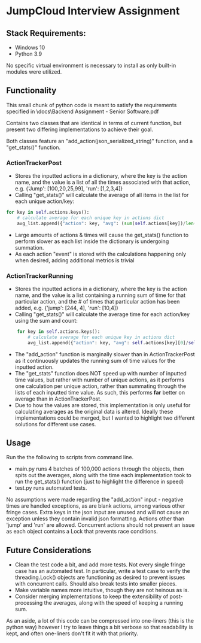 # JumpCloud Interview Assignment

## Stack Requirements:
- Windows 10
- Python 3.9

No specific virtual environment is necessary to install as only built-in modules were utilized.

## Functionality
This small chunk of python code is meant to satisfy the requirements specified
in \docs\Backend Assignment - Senior Software.pdf

Contains two classes that are identical in terms of current function, but present two differing
implementations to achieve their goal.

Both classes feature an "add_action(json_serialized_string)" function, and a "get_stats()" function.

### ActionTrackerPost
- Stores the inputted actions in a dictionary, where the key is the action name, and the value
is a list of all the times associated with that action, e.g. {'Jump': [100,20,25,99], 'run': [1,2,3,4]}
- Calling "get_stats()" will calculate the average of all items in the list for each unique action/key:
```python
for key in self.actions.keys():
    # calculate average for each unique key in actions dict
    avg_list.append({"action": key, "avg": (sum(self.actions[key])/len(self.actions[key]))})
```
- Large amounts of actions & times will cause the get_stats() function to perform slower as each list inside the
dictionary is undergoing summation.
- As each action "event" is stored with the calculations happening only when desired, adding additional
metrics is trivial

### ActionTrackerRunning
- Stores the inputted actions in a dictionary, where the key is the action name, and the value
is a list containing a running sum of time for that particular action, and the # of times that particular
action has been added, e.g. {'jump': [244, 4], 'run': [10,4]}
- Calling "get_stats()" will calculate the average time for each action/key using the sum and
count:
```python
    for key in self.actions.keys():
        # calculate average for each unique key in actions dict
        avg_list.append({"action": key, "avg": self.actions[key][0]/self.actions[key][1]})
```
- The "add_action" function is marginally slower than in ActionTrackerPost as it continuously updates
the running sum of time values for the inputted action. 
- The "get_stats" function does NOT speed up with number of inputted time values, but rather with number of unique
actions, as it performs one calculation per unique action, rather than summating through the lists of each
inputted time value. As such, this performs **far** better on average than in ActionTrackerPost.
- Due to how the values are stored, this implementation is only useful for calculating averages as the
original data is altered.  Ideally these implementations could be merged, but I wanted to highlight two
different solutions for different use cases.

## Usage
Run the the following to scripts from command line. 

- main.py runs 4 batches of 100,000 actions through the objects, then spits out the averages, along with
the time each implementation took to run the get_stats() function (just to highlight the difference in speed)
- test.py runs automated tests.

No assumptions were made regarding the "add_action" input - negative times are handled exceptions, as are blank actions,
among various other fringe cases.  Extra keys in the json input are unused and will not cause an exception unless
they contain invalid json formatting.  Actions other than 'jump' and 'run' are allowed.  Concurrent actions
should not present an issue as each object contains a Lock that prevents race conditions.

## Future Considerations

- Clean the test code a bit, and add more tests. Not every single fringe case has an automated test. In particular,
write a test case to verify the threading.Lock() objects are functioning as desired to prevent issues with concurrent
calls. Should also break tests into smaller pieces.
- Make variable names more intuitive, though they are not heinous as is.
- Consider merging implementations to keep the extensibility of post-processing the averages, along with
the speed of keeping a running sum.

As an aside, a lot of this code can be compressed into one-liners (this is the python way) however I try to leave
things a bit verbose so that readability is kept, and often one-liners don't fit it with that priority.






